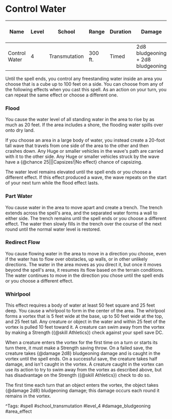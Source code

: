 # Control Water

| Name | Level | School | Range | Duration | Damage | Save DC & Type |
|------|-------|--------|-------|----------|--------|----------------|
| Control Water | 4 | Transmutation | 300 ft. | Timed | 2d8 bludgeoning + 2d8 bludgeoning | - |

Until the spell ends, you control any freestanding water inside an area you choose that is a cube up to 100 feet on a side. You can choose from any of the following effects when you cast this spell. As an action on your turn, you can repeat the same effect or choose a different one.

### Flood

You cause the water level of all standing water in the area to rise by as much as 20 feet. If the area includes a shore, the flooding water spills over onto dry land.

If you choose an area in a large body of water, you instead create a 20-foot tall wave that travels from one side of the area to the other and then crashes down. Any Huge or smaller vehicles in the wave's path are carried with it to the other side. Any Huge or smaller vehicles struck by the wave have a {@chance 25|||Capsizes!|No effect} chance of capsizing.

The water level remains elevated until the spell ends or you choose a different effect. If this effect produced a wave, the wave repeats on the start of your next turn while the flood effect lasts.

### Part Water

You cause water in the area to move apart and create a trench. The trench extends across the spell's area, and the separated water forms a wall to either side. The trench remains until the spell ends or you choose a different effect. The water then slowly fills in the trench over the course of the next round until the normal water level is restored.

### Redirect Flow

You cause flowing water in the area to move in a direction you choose, even if the water has to flow over obstacles, up walls, or in other unlikely directions. The water in the area moves as you direct it, but once it moves beyond the spell's area, it resumes its flow based on the terrain conditions. The water continues to move in the direction you chose until the spell ends or you choose a different effect.

### Whirlpool

This effect requires a body of water at least 50 feet square and 25 feet deep. You cause a whirlpool to form in the center of the area. The whirlpool forms a vortex that is 5 feet wide at the base, up to 50 feet wide at the top, and 25 feet tall. Any creature or object in the water and within 25 feet of the vortex is pulled 10 feet toward it. A creature can swim away from the vortex by making a Strength ({@skill Athletics}) check against your spell save DC.

When a creature enters the vortex for the first time on a turn or starts its turn there, it must make a Strength saving throw. On a failed save, the creature takes {@damage 2d8} bludgeoning damage and is caught in the vortex until the spell ends. On a successful save, the creature takes half damage, and isn't caught in the vortex. A creature caught in the vortex can use its action to try to swim away from the vortex as described above, but has disadvantage on the Strength ({@skill Athletics}) check to do so.

The first time each turn that an object enters the vortex, the object takes {@damage 2d8} bludgeoning damage; this damage occurs each round it remains in the vortex.

^Tags: #spell #school_transmutation #level_4 #damage_bludgeoning #area_effect